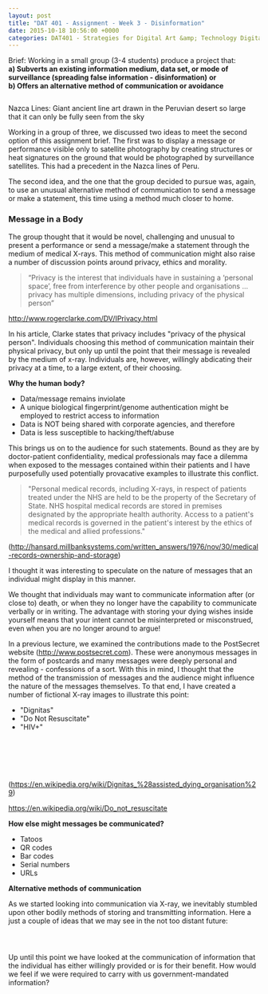 ```yaml
---
layout: post
title: "DAT 401 - Assignment - Week 3 - Disinformation"
date: 2015-10-18 10:56:00 +0000
categories: DAT401 - Strategies for Digital Art &amp; Technology Digital Art &amp; Technology
---
```


<!-- wp:paragraph {"className":"brief"} -->
<p class="brief">Brief: Working in a small group (3-4 students) produce a project that:<br><strong>a) Subverts an existing information medium, data set, or mode of surveillance (spreading false information - disinformation)</strong> <strong>or</strong> <br><strong>b) Offers an alternative method of communication or avoidance</strong></p>
<!-- /wp:paragraph -->

<!-- wp:gallery {"linkTo":"media","sizeSlug":"medium","align":"left"} -->
<figure class="wp-block-gallery alignleft has-nested-images columns-default is-cropped"><!-- wp:image {"id":539,"sizeSlug":"medium","linkDestination":"media"} -->
<figure class="wp-block-image size-medium"><a href="https://www.circleseven.co.uk/wp-content/uploads/2023/04/nazca_lines.jpg"><img src="https://www.circleseven.co.uk/wp-content/uploads/2023/04/nazca_lines-300x240.jpg" alt="" class="wp-image-539"/></a></figure>
<!-- /wp:image --></figure>
<!-- /wp:gallery -->

<!-- wp:paragraph -->
<p>Nazca Lines: Giant ancient line art drawn in the Peruvian desert so large that it can only be fully seen from the sky</p>
<!-- /wp:paragraph -->

<!-- wp:paragraph -->
<p>Working in a group of three, we discussed two ideas to meet the second option of this assignment brief. The first was to display a message or performance visible only to satellite photography by creating structures or heat signatures on the ground that would be photographed by surveillance satellites. This had a precedent in the Nazca lines of Peru.</p>
<!-- /wp:paragraph -->

<!-- wp:paragraph -->
<p>The second idea, and the one that the group decided to pursue was, again, to use an unusual alternative method of communication to send a message or make a statement, this time using a method much closer to home.</p>
<!-- /wp:paragraph -->

<!-- wp:heading {"level":3} -->
<h3 class="wp-block-heading">Message in a Body</h3>
<!-- /wp:heading -->

<!-- wp:paragraph -->
<p>The group thought that it would be novel, challenging and unusual to present a performance or send a message/make a statement through the medium of medical X-rays. This method of communication might also raise a number of discussion points around privacy, ethics and morality.</p>
<!-- /wp:paragraph -->

<!-- wp:quote -->
<blockquote class="wp-block-quote"><!-- wp:paragraph -->
<p>“Privacy is the interest that individuals have in sustaining a ‘personal space’, free from interference by other people and organisations ... privacy has multiple dimensions, including privacy of the physical person”</p>
<!-- /wp:paragraph --></blockquote>
<!-- /wp:quote -->

<!-- wp:paragraph -->
<p><a href="http://www.rogerclarke.com/DV/IPrivacy.html">http://www.rogerclarke.com/DV/IPrivacy.html</a></p>
<!-- /wp:paragraph -->

<!-- wp:paragraph -->
<p>In his article, Clarke states that privacy includes "privacy of the physical person". Individuals choosing this method of communication maintain their physical privacy, but only up until the point that their message is revealed by the medium of x-ray. Individuals are, however, willingly abdicating their privacy at a time, to a large extent, of their choosing.</p>
<!-- /wp:paragraph -->

<!-- wp:paragraph -->
<p><strong>Why the human body?</strong></p>
<!-- /wp:paragraph -->

<!-- wp:list -->
<ul><!-- wp:list-item -->
<li>Data/message remains inviolate</li>
<!-- /wp:list-item -->

<!-- wp:list-item -->
<li>A unique biological fingerprint/genome authentication might be employed to restrict access to information</li>
<!-- /wp:list-item -->

<!-- wp:list-item -->
<li>Data is NOT being shared with corporate agencies, and therefore</li>
<!-- /wp:list-item -->

<!-- wp:list-item -->
<li>Data is less susceptible to hacking/theft/abuse</li>
<!-- /wp:list-item --></ul>
<!-- /wp:list -->

<!-- wp:paragraph -->
<p>This brings us on to the audience for such statements. Bound as they are by doctor-patient confidentiality, medical professionals may face a dilemma when exposed to the messages contained within their patients and I have purposefully used potentially provacative examples to illustrate this conflict.</p>
<!-- /wp:paragraph -->

<!-- wp:quote -->
<blockquote class="wp-block-quote"><!-- wp:paragraph -->
<p>"Personal medical records, including X-rays, in respect of patients treated under the NHS are held to be the property of the Secretary of State. NHS hospital medical records are stored in premises designated by the appropriate health authority. Access to a patient's medical records is governed in the patient's interest by the ethics of the medical and allied professions."</p>
<!-- /wp:paragraph --></blockquote>
<!-- /wp:quote -->

<!-- wp:paragraph -->
<p>(<a href="http://hansard.millbanksystems.com/written_answers/1976/nov/30/medical-records-ownership-and-storage">http://hansard.millbanksystems.com/written_answers/1976/nov/30/medical-records-ownership-and-storage</a>)</p>
<!-- /wp:paragraph -->

<!-- wp:paragraph -->
<p>I thought it was interesting to speculate on the nature of messages that an individual might display in this manner.</p>
<!-- /wp:paragraph -->

<!-- wp:paragraph -->
<p>We thought that individuals may want to communicate information after (or close to) death, or when they no longer have the capability to communicate verbally or in writing. The advantage with storing your dying wishes inside yourself means that your intent cannot be misinterpreted or misconstrued, even when you are no longer around to argue!</p>
<!-- /wp:paragraph -->

<!-- wp:paragraph -->
<p>In a previous lecture, we examined the contributions made to the PostSecret website (<a href="http://www.postsecret.com">http://www.postsecret.com</a>). These were anonymous messages in the form of postcards and many messages were deeply personal and revealing - confessions of a sort. With this in mind, I thought that the method of the transmission of messages and the audience might influence the nature of the messages themselves. To that end, I have created a number of fictional X-ray images to illustrate this point:</p>
<!-- /wp:paragraph -->

<!-- wp:list -->
<ul><!-- wp:list-item -->
<li>"Dignitas"</li>
<!-- /wp:list-item -->

<!-- wp:list-item -->
<li>"Do Not Resuscitate"</li>
<!-- /wp:list-item -->

<!-- wp:list-item -->
<li>"HIV+"</li>
<!-- /wp:list-item --></ul>
<!-- /wp:list -->

<!-- wp:gallery {"linkTo":"media","sizeSlug":"medium"} -->
<figure class="wp-block-gallery has-nested-images columns-default is-cropped"><!-- wp:image {"id":544,"sizeSlug":"medium","linkDestination":"media"} -->
<figure class="wp-block-image size-medium"><a href="https://www.circleseven.co.uk/wp-content/uploads/2023/04/dignitas-scaled-1.jpg"><img src="https://www.circleseven.co.uk/wp-content/uploads/2023/04/dignitas-scaled-1-300x169.jpg" alt="" class="wp-image-544"/></a></figure>
<!-- /wp:image -->

<!-- wp:image {"id":541,"sizeSlug":"medium","linkDestination":"media"} -->
<figure class="wp-block-image size-medium"><a href="https://www.circleseven.co.uk/wp-content/uploads/2023/04/dignitas_detail.jpg"><img src="https://www.circleseven.co.uk/wp-content/uploads/2023/04/dignitas_detail-297x300.jpg" alt="" class="wp-image-541"/></a></figure>
<!-- /wp:image -->

<!-- wp:image {"id":546,"sizeSlug":"medium","linkDestination":"media"} -->
<figure class="wp-block-image size-medium"><a href="https://www.circleseven.co.uk/wp-content/uploads/2023/04/dnr.jpg"><img src="https://www.circleseven.co.uk/wp-content/uploads/2023/04/dnr-300x245.jpg" alt="" class="wp-image-546"/></a></figure>
<!-- /wp:image -->

<!-- wp:image {"id":543,"sizeSlug":"medium","linkDestination":"media"} -->
<figure class="wp-block-image size-medium"><a href="https://www.circleseven.co.uk/wp-content/uploads/2023/04/dnr_detail.jpg"><img src="https://www.circleseven.co.uk/wp-content/uploads/2023/04/dnr_detail-300x283.jpg" alt="" class="wp-image-543"/></a></figure>
<!-- /wp:image -->

<!-- wp:image {"id":545,"sizeSlug":"medium","linkDestination":"media"} -->
<figure class="wp-block-image size-medium"><a href="https://www.circleseven.co.uk/wp-content/uploads/2023/04/hiv.jpg"><img src="https://www.circleseven.co.uk/wp-content/uploads/2023/04/hiv-197x300.jpg" alt="" class="wp-image-545"/></a></figure>
<!-- /wp:image -->

<!-- wp:image {"id":542,"sizeSlug":"medium","linkDestination":"media"} -->
<figure class="wp-block-image size-medium"><a href="https://www.circleseven.co.uk/wp-content/uploads/2023/04/hiv_detail.jpg"><img src="https://www.circleseven.co.uk/wp-content/uploads/2023/04/hiv_detail-267x300.jpg" alt="" class="wp-image-542"/></a></figure>
<!-- /wp:image --></figure>
<!-- /wp:gallery -->

<!-- wp:paragraph -->
<p>(<a href="https://en.wikipedia.org/wiki/Dignitas_%28assisted_dying_organisation%29">https://en.wikipedia.org/wiki/Dignitas_%28assisted_dying_organisation%29</a>)</p>
<!-- /wp:paragraph -->

<!-- wp:paragraph -->
<p><a href="https://en.wikipedia.org/wiki/Do_not_resuscitate">https://en.wikipedia.org/wiki/Do_not_resuscitate</a></p>
<!-- /wp:paragraph -->

<!-- wp:paragraph -->
<p><strong>How else might messages be communicated?</strong></p>
<!-- /wp:paragraph -->

<!-- wp:list -->
<ul><!-- wp:list-item -->
<li>Tatoos</li>
<!-- /wp:list-item -->

<!-- wp:list-item -->
<li>QR codes</li>
<!-- /wp:list-item -->

<!-- wp:list-item -->
<li>Bar codes</li>
<!-- /wp:list-item -->

<!-- wp:list-item -->
<li>Serial numbers</li>
<!-- /wp:list-item -->

<!-- wp:list-item -->
<li>URLs</li>
<!-- /wp:list-item --></ul>
<!-- /wp:list -->

<!-- wp:paragraph -->
<p><strong>Alternative methods of communication</strong></p>
<!-- /wp:paragraph -->

<!-- wp:paragraph -->
<p>As we started looking into communication via X-ray, we inevitably stumbled upon other bodily methods of storing and transmitting information. Here a just a couple of ideas that we may see in the not too distant future:</p>
<!-- /wp:paragraph -->

<!-- wp:gallery {"linkTo":"media","sizeSlug":"medium"} -->
<figure class="wp-block-gallery has-nested-images columns-default is-cropped"><!-- wp:image {"id":549,"sizeSlug":"medium","linkDestination":"media"} -->
<figure class="wp-block-image size-medium"><a href="https://www.circleseven.co.uk/wp-content/uploads/2023/04/hitman.jpg"><img src="https://www.circleseven.co.uk/wp-content/uploads/2023/04/hitman-224x300.jpg" alt="" class="wp-image-549"/></a></figure>
<!-- /wp:image -->

<!-- wp:image {"id":550,"sizeSlug":"medium","linkDestination":"media"} -->
<figure class="wp-block-image size-medium"><a href="https://www.circleseven.co.uk/wp-content/uploads/2023/04/qr.jpg"><img src="https://www.circleseven.co.uk/wp-content/uploads/2023/04/qr-259x300.jpg" alt="" class="wp-image-550"/></a></figure>
<!-- /wp:image -->

<!-- wp:image {"id":551,"sizeSlug":"medium","linkDestination":"media"} -->
<figure class="wp-block-image size-medium"><a href="https://www.circleseven.co.uk/wp-content/uploads/2023/04/usb-finger.jpg"><img src="https://www.circleseven.co.uk/wp-content/uploads/2023/04/usb-finger-284x300.jpg" alt="" class="wp-image-551"/></a></figure>
<!-- /wp:image --></figure>
<!-- /wp:gallery -->

<!-- wp:paragraph -->
<p>Up until this point we have looked at the communication of information that the individual has either willingly provided or is for their benefit. How would we feel if we were required to carry with us government-mandated information?</p>
<!-- /wp:paragraph -->

<!-- wp:gallery {"linkTo":"media","sizeSlug":"medium"} -->
<figure class="wp-block-gallery has-nested-images columns-default is-cropped"><!-- wp:image {"id":553,"sizeSlug":"medium","linkDestination":"media"} -->
<figure class="wp-block-image size-medium"><a href="https://www.circleseven.co.uk/wp-content/uploads/2023/04/crim-rec-zoom.jpg"><img src="https://www.circleseven.co.uk/wp-content/uploads/2023/04/crim-rec-zoom-300x169.jpg" alt="" class="wp-image-553"/></a></figure>
<!-- /wp:image --></figure>
<!-- /wp:gallery -->
